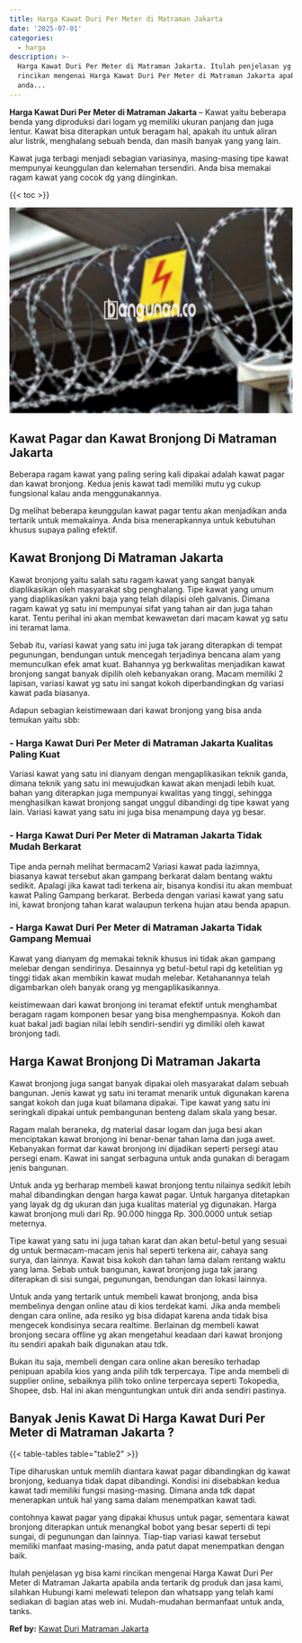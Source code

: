 ```yaml
---
title: Harga Kawat Duri Per Meter di Matraman Jakarta
date: '2025-07-01'
categories:
  - harga
description: >-
  Harga Kawat Duri Per Meter di Matraman Jakarta. Itulah penjelasan yg bisa kami
  rincikan mengenai Harga Kawat Duri Per Meter di Matraman Jakarta apabila
  anda...
---
```


**Harga Kawat Duri Per Meter di Matraman Jakarta** – Kawat yaitu beberapa benda yang diproduksi dari logam yg memiliki ukuran panjang dan juga lentur. Kawat bisa diterapkan untuk beragam hal, apakah itu untuk aliran alur listrik, menghalang sebuah benda, dan masih banyak yang yang lain.

Kawat juga terbagi menjadi sebagian variasinya, masing-masing tipe kawat mempunyai keunggulan dan kelemahan tersendiri. Anda bisa memakai ragam kawat yang cocok dg yang diinginkan.

{{< toc >}}

![Harga Kawat Duri Per Meter di Matraman Jakarta](/images/jual-kawat-murah13.png)

## Kawat Pagar dan Kawat Bronjong Di Matraman Jakarta

Beberapa ragam kawat yang paling sering kali dipakai adalah kawat pagar dan kawat bronjong. Kedua jenis kawat tadi memiliki mutu yg cukup fungsional kalau anda menggunakannya.

Dg melihat beberapa keunggulan kawat pagar tentu akan menjadikan anda tertarik untuk memakainya. Anda bisa menerapkannya untuk kebutuhan khusus supaya paling efektif.

## Kawat Bronjong Di Matraman Jakarta

Kawat bronjong yaitu salah satu ragam kawat yang sangat banyak diaplikasikan oleh masyarakat sbg penghalang. Tipe kawat yang umum yang diaplikasikan yakni baja yang telah dilapisi oleh galvanis. Dimana ragam kawat yg satu ini mempunyai sifat yang tahan air dan juga tahan karat. Tentu perihal ini akan membat kewawetan dari macam kawat yg satu ini teramat lama.

Sebab itu, variasi kawat yang satu ini juga tak jarang diterapkan di tempat pegunungan, bendungan untuk mencegah terjadinya bencana alam yang memunculkan efek amat kuat. Bahannya yg berkwalitas menjadikan kawat bronjong sangat banyak dipilih oleh kebanyakan orang. Macam memiliki 2 lapisan, variasi kawat yg satu ini sangat kokoh diperbandingkan dg variasi kawat pada biasanya.

Adapun sebagian keistimewaan dari kawat bronjong yang bisa anda temukan yaitu sbb:

### \- Harga Kawat Duri Per Meter di Matraman Jakarta Kualitas Paling Kuat

Variasi kawat yang satu ini dianyam dengan mengaplikasikan teknik ganda, dimana teknik yang satu ini mewujudkan kawat akan menjadi lebih kuat. bahan yang diterapkan juga mempunyai kwalitas yang tinggi, sehingga menghasilkan kawat bronjong sangat unggul dibandingi dg tipe kawat yang lain. Variasi kawat yang satu ini juga bisa menampung daya yg besar.

### \- Harga Kawat Duri Per Meter di Matraman Jakarta Tidak Mudah Berkarat

Tipe anda pernah melihat bermacam2 Variasi kawat pada lazimnya, biasanya kawat tersebut akan gampang berkarat dalam bentang waktu sedikit. Apalagi jika kawat tadi terkena air, bisanya kondisi itu akan membuat kawat Paling Gampang berkarat. Berbeda dengan variasi kawat yang satu ini, kawat bronjong tahan karat walaupun terkena hujan atau benda apapun.

### \- Harga Kawat Duri Per Meter di Matraman Jakarta Tidak Gampang Memuai

Kawat yang dianyam dg memakai teknik khusus ini tidak akan gampang melebar dengan sendirinya. Desainnya yg betul-betul rapi dg ketelitian yg tinggi tidak akan membikin kawat mudah melebar. Ketahanannya telah digambarkan oleh banyak orang yg mengaplikasikannya.

keistimewaan dari kawat bronjong ini teramat efektif untuk menghambat beragam ragam komponen besar yang bisa menghempasnya. Kokoh dan kuat bakal jadi bagian nilai lebih sendiri-sendiri yg dimiliki oleh kawat bronjong tadi.

## Harga Kawat Bronjong Di Matraman Jakarta

Kawat bronjong juga sangat banyak dipakai oleh masyarakat dalam sebuah bangunan. Jenis kawat yg satu ini teramat menarik untuk digunakan karena sangat kokoh dan juga kuat bilamana dipakai. Tipe kawat yang satu ini seringkali dipakai untuk pembangunan benteng dalam skala yang besar.

Ragam malah beraneka, dg material dasar logam dan juga besi akan menciptakan kawat bronjong ini benar-benar tahan lama dan juga awet. Kebanyakan format dar kawat bronjong ini dijadikan seperti persegi atau persegi enam. Kawat ini sangat serbaguna untuk anda gunakan di beragam jenis bangunan.

Untuk anda yg berharap membeli kawat bronjong tentu nilainya sedikit lebih mahal dibandingkan dengan harga kawat pagar. Untuk harganya ditetapkan yang layak dg dg ukuran dan juga kualitas material yg digunakan. Harga kawat bronjong muli dari Rp. 90.000 hingga Rp. 300.0000 untuk setiap meternya.

Tipe kawat yang satu ini juga tahan karat dan akan betul-betul yang sesuai dg untuk bermacam-macam jenis hal seperti terkena air, cahaya sang surya, dan lainnya. Kawat bisa kokoh dan tahan lama dalam rentang waktu yang lama. Sebab untuk bangunan, kawat bronjong juga tak jarang diterapkan di sisi sungai, pegunungan, bendungan dan lokasi lainnya.

Untuk anda yang tertarik untuk membeli kawat bronjong, anda bisa membelinya dengan online atau di kios terdekat kami. Jika anda membeli dengan cara online, ada resiko yg bisa didapat karena anda tidak bisa mengecek kondisinya secara realtime. Berlainan dg membeli kawat bronjong secara offline yg akan mengetahui keadaan dari kawat bronjong itu sendiri apakah baik digunakan atau tdk.

Bukan itu saja, membeli dengan cara online akan beresiko terhadap penipuan apabila kios yang anda pilih tdk terpercaya. Tipe anda membeli di supplier online, sebaiknya pilih toko online terpercaya seperti Tokopedia, Shopee, dsb. Hal ini akan menguntungkan untuk diri anda sendiri pastinya.

## Banyak Jenis Kawat Di Harga Kawat Duri Per Meter di Matraman Jakarta ?

{{< table-tables table="table2" >}}

Tipe diharuskan untuk memlih diantara kawat pagar dibandingkan dg kawat bronjong, keduanya tidak dapat dibandingi. Kondisi ini disebabkan kedua kawat tadi memiliki fungsi masing-masing. Dimana anda tdk dapat menerapkan untuk hal yang sama dalam menempatkan kawat tadi.

contohnya kawat pagar yang dipakai khusus untuk pagar, sementara kawat bronjong diterapkan untuk menangkal bobot yang besar seperti di tepi sungai, di pegunungan dan lainnya. Tiap-tiap variasi kawat tersebut memiliki manfaat masing-masing, anda patut dapat menempatkan dengan baik.

Itulah penjelasan yg bisa kami rincikan mengenai Harga Kawat Duri Per Meter di Matraman Jakarta apabila anda tertarik dg produk dan jasa kami, silahkan Hubungi kami melewati telepon dan whatsapp yang telah kami sediakan di bagian atas web ini. Mudah-mudahan bermanfaat untuk anda, tanks.

**Ref by:** [Kawat Duri Matraman Jakarta](https://id.wikipedia.org/wiki/Kawat)
